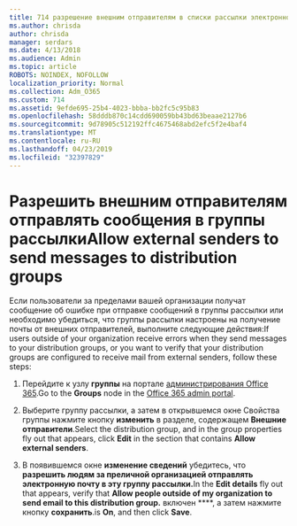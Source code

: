 ```yaml
---
title: 714 разрешение внешним отправителям в списки рассылки электронной почты
ms.author: chrisda
author: chrisda
manager: serdars
ms.date: 4/13/2018
ms.audience: Admin
ms.topic: article
ROBOTS: NOINDEX, NOFOLLOW
localization_priority: Normal
ms.collection: Adm_O365
ms.custom: 714
ms.assetid: 9efde695-25b4-4023-bbba-bb2fc5c95b83
ms.openlocfilehash: 58dddb870c14cdd690059bb43bd63beaae2127b6
ms.sourcegitcommit: 9d78905c512192ffc4675468abd2efc5f2e4baf4
ms.translationtype: MT
ms.contentlocale: ru-RU
ms.lasthandoff: 04/23/2019
ms.locfileid: "32397829"
---
```

# <a name="allow-external-senders-to-send-messages-to-distribution-groups"></a><span data-ttu-id="69379-102">Разрешить внешним отправителям отправлять сообщения в группы рассылки</span><span class="sxs-lookup"><span data-stu-id="69379-102">Allow external senders to send messages to distribution groups</span></span>

<span data-ttu-id="69379-103">Если пользователи за пределами вашей организации получат сообщение об ошибке при отправке сообщений в группы рассылки или необходимо убедиться, что группы рассылки настроены на получение почты от внешних отправителей, выполните следующие действия:</span><span class="sxs-lookup"><span data-stu-id="69379-103">If users outside of your organization receive errors when they send messages to your distribution groups, or you want to verify that your distribution groups are configured to receive mail from external senders, follow these steps:</span></span>

1. <span data-ttu-id="69379-104">Перейдите к узлу **группы** на портале [администрирования Office 365](https://portal.office.com/adminportal/home#/groups).</span><span class="sxs-lookup"><span data-stu-id="69379-104">Go to the **Groups** node in the [Office 365 admin portal](https://portal.office.com/adminportal/home#/groups).</span></span>

2. <span data-ttu-id="69379-105">Выберите группу рассылки, а затем в открывшемся окне Свойства группы нажмите кнопку **изменить** в разделе, содержащем **Внешние отправители**.</span><span class="sxs-lookup"><span data-stu-id="69379-105">Select the distribution group, and in the group properties fly out that appears, click **Edit** in the section that contains **Allow external senders**.</span></span>

3. <span data-ttu-id="69379-106">В появившемся окне **изменение сведений** убедитесь, что **разрешить людям за преличной организацией отправлять электронную почту в эту группу рассылки.**</span><span class="sxs-lookup"><span data-stu-id="69379-106">In the **Edit details** fly out that appears, verify that **Allow people outside of my organization to send email to this distribution group.**</span></span> <span data-ttu-id="69379-107">включен \*\*\*\*, а затем нажмите кнопку **сохранить**.</span><span class="sxs-lookup"><span data-stu-id="69379-107">is **On**, and then click **Save**.</span></span>
